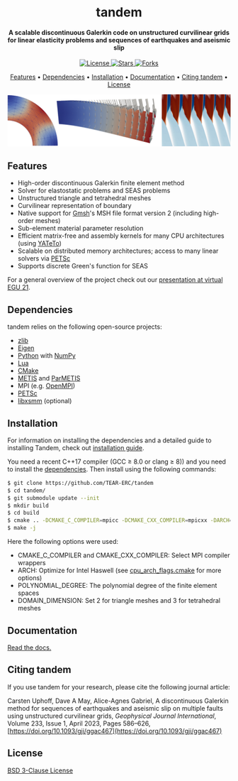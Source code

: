<h1 align="center">
  tandem
</h1>

<h4 align="center">
	A scalable discontinuous Galerkin code on unstructured curvilinear grids
    for linear elasticity problems and sequences of earthquakes and aseismic slip
 </h4>
 
 <p align="center">
 	<a href="https://opensource.org/licenses/BSD-3-Clause">
    	<img src="https://img.shields.io/badge/License-BSD%203--Clause-blue.svg" alt="License"/>
    </a>
    <a href="https://github.com/TEAR-ERC/tandem/stargazers">
    	<img src="https://img.shields.io/github/stars/TEAR-ERC/tandem" alt="Stars"/>
    </a>
    <a href="https://github.com/TEAR-ERC/tandem/network/members">
    	<img src="https://img.shields.io/github/forks/TEAR-ERC/tandem" alt="Forks"/>
    </a>
</p>

<p align="center">
  <a href="#features">Features</a> •
  <a href="#dependencies">Dependencies</a> •
  <a href="#installation">Installation</a> •
  <a href="#documentation">Documentation</a> •
  <a href="#citing-tandem">Citing tandem</a> •
  <a href="#license">License</a>
</p>

![examples](https://raw.githubusercontent.com/TEAR-ERC/tandem/main/docs/images/banner.png)

## Features

* High-order discontinuous Galerkin finite element method
* Solver for elastostatic problems and SEAS problems
* Unstructured triangle and tetrahedral meshes
* Curvilinear representation of boundary
* Native support for [Gmsh](https://gmsh.info/)'s MSH file format version 2 (including high-order meshes)
* Sub-element material parameter resolution
* Efficient matrix-free and assembly kernels for many CPU architectures (using [YATeTo](https://doi.org/10.1145/3406835))
* Scalable on distributed memory architectures; access to many linear solvers via [PETSc](https://petsc.org)
* Supports discrete Green's function for SEAS

For a general overview of the project check out our [presentation at virtual EGU 21](https://tear-erc.github.io/tandem-egu21/).

## Dependencies

tandem relies on the following open-source projects:
* [zlib](http://www.zlib.net/)
* [Eigen](https://eigen.tuxfamily.org)
* [Python](https://www.python.org) with [NumPy](https://numpy.org/)
* [Lua](https://www.lua.org)
* [CMake](https://www.cmake.org)
* [METIS](http://glaros.dtc.umn.edu/gkhome/metis/metis/overview) and [ParMETIS](http://glaros.dtc.umn.edu/gkhome/metis/parmetis/overview)
* MPI (e.g. [OpenMPI](https://www.open-mpi.org/))
* [PETSc](https://www.petsc.org)
* [libxsmm](https://github.com/hfp/libxsmm) (optional)

## Installation

For information on installing the dependencies and a detailed guide to installing Tandem, check out [installation guide](https://tandem.readthedocs.io/en/latest/getting-started/installation.html).

You need a recent C++17 compiler (GCC ≥ 8.0 or clang ≥ 8)) and you need to install
the [dependencies](#dependencies).
Then install using the following commands:

```bash
$ git clone https://github.com/TEAR-ERC/tandem
$ cd tandem/
$ git submodule update --init
$ mkdir build
$ cd build
$ cmake .. -DCMAKE_C_COMPILER=mpicc -DCMAKE_CXX_COMPILER=mpicxx -DARCH=hsw -DPOLYNOMIAL_DEGREE=4 -DDOMAIN_DIMENSION=2
$ make -j
```

Here the following options were used:
* CMAKE_C_COMPILER and CMAKE_CXX_COMPILER: Select MPI compiler wrappers
* ARCH: Optimize for Intel Haswell (see [cpu_arch_flags.cmake](https://github.com/TEAR-ERC/tandem/blob/main/cmake/cpu_arch_flags.cmake) for more options)
* POLYNOMIAL_DEGREE: The polynomial degree of the finite element spaces
* DOMAIN_DIMENSION: Set 2 for triangle meshes and 3 for tetrahedral meshes


## Documentation

[Read the docs.](https://tandem.readthedocs.io/)

## Citing tandem

If you use tandem for your research, please cite the following journal article:

Carsten Uphoff, Dave A May, Alice-Agnes Gabriel, A discontinuous Galerkin method for sequences of earthquakes and aseismic slip on multiple faults using unstructured curvilinear grids, *Geophysical Journal International*, Volume 233, Issue 1, April 2023, Pages 586–626, [https://doi.org/10.1093/gji/ggac467](https://doi.org/10.1093/gji/ggac467)

## License

[BSD 3-Clause License](https://github.com/TEAR-ERC/tandem/blob/main/LICENSE.md)
